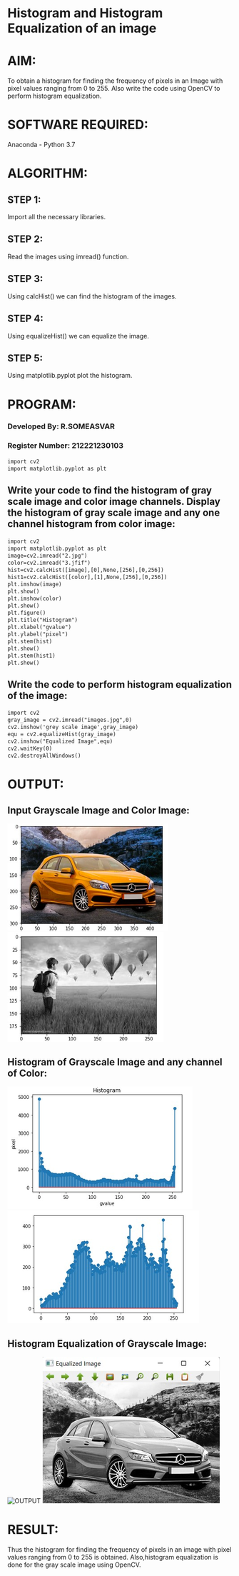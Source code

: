 # Histogram and Histogram Equalization of an image
# AIM:
To obtain a histogram for finding the frequency of pixels in an Image with pixel values ranging from 0 to 255. Also write the code using OpenCV to perform histogram equalization.

# SOFTWARE REQUIRED:
Anaconda - Python 3.7

# ALGORITHM:
## STEP 1:
Import all the necessary libraries.

## STEP 2:
Read the images using imread() function.

## STEP 3:
Using calcHist() we can find the histogram of the images.

## STEP 4:
Using equalizeHist() we can equalize the image.

## STEP 5:
Using matplotlib.pyplot plot the histogram.

# PROGRAM:

### Developed By: R.SOMEASVAR

### Register Number: 212221230103
~~~
import cv2
import matplotlib.pyplot as plt
~~~



## Write your code to find the histogram of gray scale image and color image channels. Display the histogram of gray scale image and any one channel histogram from color image:
~~~
import cv2
import matplotlib.pyplot as plt
image=cv2.imread("2.jpg")
color=cv2.imread("3.jfif")
hist=cv2.calcHist([image],[0],None,[256],[0,256])
hist1=cv2.calcHist([color],[1],None,[256],[0,256])
plt.imshow(image)
plt.show()
plt.imshow(color)
plt.show()
plt.figure()
plt.title("Histogram")
plt.xlabel("gvalue")
plt.ylabel("pixel")
plt.stem(hist)
plt.show()
plt.stem(hist1)
plt.show()

~~~
## Write the code to perform histogram equalization of the image:
~~~
import cv2
gray_image = cv2.imread("images.jpg",0)
cv2.imshow('grey scale image',gray_image)
equ = cv2.equalizeHist(gray_image)
cv2.imshow("Equalized Image",equ)
cv2.waitKey(0)
cv2.destroyAllWindows()
~~~








# OUTPUT:
## Input Grayscale Image and Color Image:
![OUTPUT](./INPUT1.jpg)
![OUTPUT](./INPUT2.jpg)

## Histogram of Grayscale Image and any channel of Color: 
![OUTPUT](./HIST1.jpg)
![OUTPUT](./HIST2.jpg)

## Histogram Equalization of Grayscale Image:
![OUTPUT]()
![OUTPUT](./G2.jpg)


# RESULT: 
Thus the histogram for finding the frequency of pixels in an image with pixel values ranging from 0 to 255 is obtained. Also,histogram equalization is done for the gray scale image using OpenCV.
